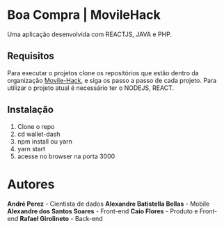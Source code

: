 # Boa Compra | MovileHack

Uma aplicação desenvolvida com REACTJS, JAVA e PHP.

## Requisitos
Para executar o projetos clone os repositórios que estão dentro da organização [Movile-Hack](https://github.com/movile-hack), e siga os passo a passo de cada projeto. Para utilizar o projeto atual é necessário ter o NODEJS, REACT.

## Instalação

1. Clone o repo
2. cd wallet-dash
3. npm install ou yarn 
4. yarn start
5.  acesse no browser na porta 3000

# Autores

**André Perez** - Cientista de dados
**Alexandre Batistella Bellas** - Mobile
**Alexandre dos Santos Soares** - Front-end
**Caio Flores** - Produto e Front-end
**Rafael Girolineto** - Back-end
